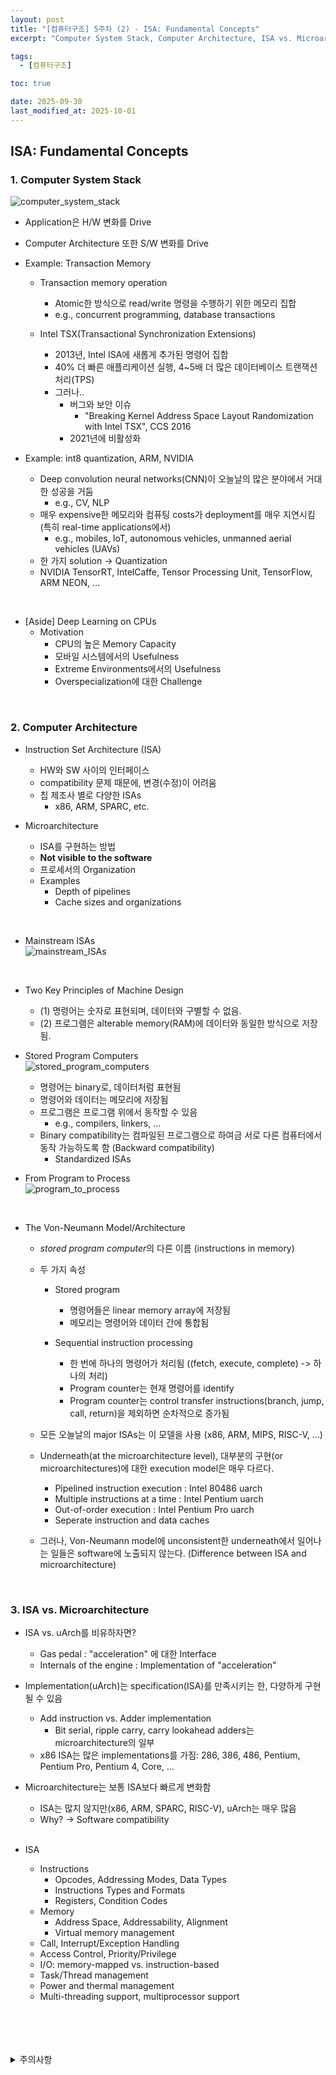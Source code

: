 ```yaml
---
layout: post
title: "[컴퓨터구조] 5주차 (2) - ISA: Fundamental Concepts"
excerpt: "Computer System Stack, Computer Architecture, ISA vs. Microarchitecture"

tags:
  - [컴퓨터구조]

toc: true

date: 2025-09-30
last_modified_at: 2025-10-01
---
```

## ISA: Fundamental Concepts
### 1. Computer System Stack  
![computer_system_stack][def]  
  - Application은 H/W 변화를 Drive
  - Computer Architecture 또한 S/W 변화를 Drive  

- Example: Transaction Memory  
  - Transaction memory operation
    - Atomic한 방식으로 read/write 명령을 수행하기 위한 메모리 집합
    - e.g., concurrent programming, database transactions  

  - Intel TSX(Transactional Synchronization Extensions)
    - 2013년, Intel ISA에 새롭게 추가된 명령어 집합
    - 40% 더 빠른 애플리케이션 실행, 4~5배 더 많은 데이터베이스 트랜잭션 처리(TPS)  
    - 그러나..
      - 버그와 보안 이슈
        - "Breaking Kernel Address Space Layout Randomization with Intel TSX", CCS 2016
      - 2021년에 비활성화

- Example: int8 quantization, ARM, NVIDIA
   - Deep convolution neural networks(CNN)이 오늘날의 많은 분야에서 거대한 성공을 거둠
     - e.g., CV, NLP
    - 매우 expensive한 메모리와 컴퓨팅 costs가 deployment를 매우 지연시킴 (특히 real-time applications에서)
      - e.g., mobiles, IoT, autonomous vehicles, unmanned aerial vehicles (UAVs)  
    - 한 가지 solution -> Quantization
    - NVIDIA TensorRT, IntelCaffe, Tensor Processing Unit, TensorFlow, ARM NEON, ...

<br>

- [Aside] Deep Learning on CPUs
  - Motivation
    - CPU의 높은 Memory Capacity
    - 모바일 시스템에서의 Usefulness
    - Extreme Environments에서의 Usefulness
    - Overspecialization에 대한 Challenge

<br>

### 2. Computer Architecture
- Instruction Set Architecture (ISA)
  - HW와 SW 사이의 인터페이스
  - compatibility 문제 때문에, 변경(수정)이 어려움
  - 칩 제조사 별로 다양한 ISAs
    - x86, ARM, SPARC, etc.

- Microarchitecture
  - ISA를 구현하는 방법
  - **Not visible to the software**  
  - 프로세서의 Organization
  - Examples
    - Depth of pipelines
    - Cache sizes and organizations

<br>

- Mainstream ISAs  
![mainstream_ISAs][def2]  

<br>

- Two Key Principles of Machine Design
  - (1) 명령어는 숫자로 표현되며, 데이터와 구별할 수 없음.
  - (2) 프로그램은 alterable memory(RAM)에 데이터와 동일한 방식으로 저장됨.

- Stored Program Computers  
![stored_program_computers][def3]
  - 명령어는 binary로, 데이터처럼 표현됨
  - 명령어와 데이터는 메모리에 저장됨
  - 프로그램은 프로그램 위에서 동작할 수 있음
    - e.g., compilers, linkers, ...
  - Binary compatibility는 컴파일된 프로그램으로 하여금 서로 다른 컴퓨터에서 동작 가능하도록 함 (Backward compatibility)  
    - Standardized ISAs

- From Program to Process  
![program_to_process](TODO)  

<br>

- The Von-Neumann Model/Architecture
  - *stored program computer*의 다른 이름 (instructions in memory)
  - 두 가지 속성
    - Stored program
      - 명령어들은 linear memory array에 저장됨
      - 메모리는 명령어와 데이터 간에 통합됨

    - Sequential instruction processing
      - 한 번에 하나의 명령어가 처리됨 ((fetch, execute, complete) -> 하나의 처리)
      - Program counter는 현재 명령어를 identify
      - Program counter는 control transfer instructions(branch, jump, call, return)을 제외하면 순차적으로 증가됨

  - 모든 오늘날의 major ISAs는 이 모델을 사용 (x86, ARM, MIPS, RISC-V, ...)

  - Underneath(at the microarchitecture level), 대부분의 구현(or microarchitectures)에 대한 execution model은 매우 다르다.  
    - Pipelined instruction execution : Intel 80486 uarch
    - Multiple instructions at a time : Intel Pentium uarch
    - Out-of-order execution : Intel Pentium Pro uarch
    - Seperate instruction and data caches

  - 그러나, Von-Neumann model에 unconsistent한 underneath에서 일어나는 일들은 software에 노출되지 않는다. (Difference between ISA and microarchitecture)  

<br>

### 3. ISA vs. Microarchitecture
- ISA vs. uArch를 비유하자면?
  - Gas pedal : "acceleration" 에 대한 Interface
  - Internals of the engine : Implementation of "acceleration"

- Implementation(uArch)는 specification(ISA)를 만족시키는 한, 다양하게 구현될 수 있음
  - Add instruction vs. Adder implementation
    - Bit serial, ripple carry, carry lookahead adders는 microarchitecture의 일부
  - x86 ISA는 많은 implementations를 가짐: 286, 386, 486, Pentium, Pentium Pro, Pentium 4, Core, ...

- Microarchitecture는 보통 ISA보다 빠르게 변화함
  - ISA는 많지 않지만(x86, ARM, SPARC, RISC-V), uArch는 매우 많음
  - Why? -> Software compatibility  

  <br>

- ISA
  - Instructions
    - Opcodes, Addressing Modes, Data Types
    - Instructions Types and Formats
    - Registers, Condition Codes
  - Memory
    - Address Space, Addressability, Alignment
    - Virtual memory management
  - Call, Interrupt/Exception Handling
  - Access Control, Priority/Privilege
  - I/O: memory-mapped vs. instruction-based
  - Task/Thread management
  - Power and thermal management
  - Multi-threading support, multiprocessor support

<br>
<br>
<br>
<br>
<details>
<summary>주의사항</summary>
<div markdown="1">  

이 포스팅은 강원대학교 송원준 교수님의 컴퓨터구조 수업을 들으며 내용을 정리 한 것입니다.  
수업 내용에 대한 저작권은 교수님께 있으니,  
다른 곳으로의 무분별한 내용 복사를 자제해 주세요.  

</div>
</details>

[def]: https://i.imgur.com/717j48V.png
[def2]: https://i.imgur.com/TS8eX1V.png
[def3]: https://i.imgur.com/hxdflUg.png